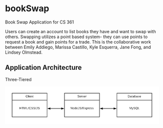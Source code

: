 # bookSwap
Book Swap Application for CS 361

Users can create an account to list books they have and want to swap with others. Swapping utilizes a point based system- they can use points to request a book and gain points for a trade. This is the collaborative work between Emily Addiego, Marissa Castillo, Kyle Esquerra, Jane Fong, and Lindsey Olmstead. 

## Application Architecture
Three-Tiered

![architecture](application-architecture.png)

